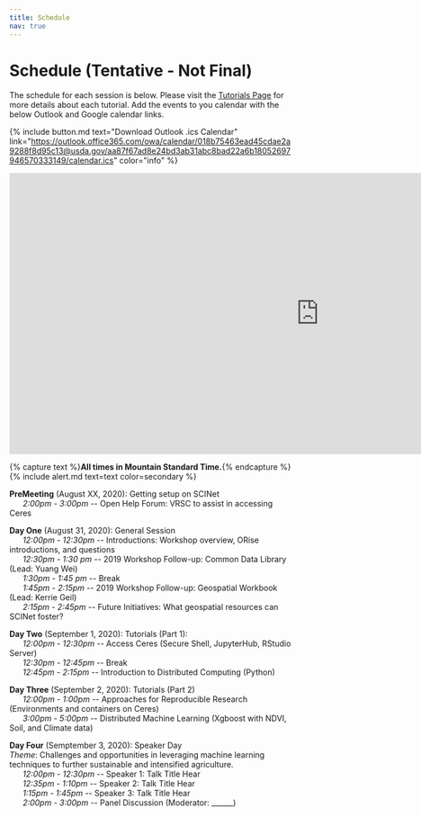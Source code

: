 ```yaml
---
title: Schedule
nav: true
---
```


# Schedule (Tentative - Not Final)

The schedule for each session is below. Please visit the [Tutorials Page](2-tutorials.md) for more details about each tutorial. Add the events to you calendar with the below Outlook and Google calendar links.

{% include button.md text="Download Outlook .ics Calendar" link="https://outlook.office365.com/owa/calendar/018b75463ead45cdae2a9288f8d95c13@usda.gov/aa87f67ad8e24bd3ab31abc8bad22a6b18052697946570333149/calendar.ics" color="info" %}

<iframe src="https://outlook.office365.com/owa/calendar/018b75463ead45cdae2a9288f8d95c13@usda.gov/aa87f67ad8e24bd3ab31abc8bad22a6b18052697946570333149/calendar.html" frameborder="0" width=1100 height=500> </iframe>

{% capture text %}**All times in Mountain Standard Time.**{% endcapture %}
{% include alert.md text=text color=secondary %}

**PreMeeting** (August XX, 2020): Getting setup on SCINet<br>
&nbsp;&nbsp;&nbsp;&nbsp;&nbsp;&nbsp;*2:00pm - 3:00pm* -- Open Help Forum: VRSC to assist in accessing Ceres<br>

**Day One** (August 31, 2020): General Session<br>
&nbsp;&nbsp;&nbsp;&nbsp;&nbsp;&nbsp;*12:00pm - 12:30pm* -- Introductions: Workshop overview, ORise introductions, and questions<br>
&nbsp;&nbsp;&nbsp;&nbsp;&nbsp;&nbsp;*12:30pm - 1:30 pm* -- 2019 Workshop Follow-up: Common Data Library (Lead: Yuang Wei)<br>
&nbsp;&nbsp;&nbsp;&nbsp;&nbsp;&nbsp;*1:30pm - 1:45 pm* -- Break<br>
&nbsp;&nbsp;&nbsp;&nbsp;&nbsp;&nbsp;*1:45pm - 2:15pm* -- 2019 Workshop Follow-up: Geospatial Workbook (Lead: Kerrie Geil)<br>
&nbsp;&nbsp;&nbsp;&nbsp;&nbsp;&nbsp;*2:15pm - 2:45pm* -- Future Initiatives: What geospatial resources can SCINet foster?

**Day Two** (September 1, 2020): Tutorials (Part 1): <br>
&nbsp;&nbsp;&nbsp;&nbsp;&nbsp;&nbsp;*12:00pm - 12:30pm* -- Access Ceres (Secure Shell, JupyterHub, RStudio Server)<br>
&nbsp;&nbsp;&nbsp;&nbsp;&nbsp;&nbsp;*12:30pm - 12:45pm* -- Break<br>
&nbsp;&nbsp;&nbsp;&nbsp;&nbsp;&nbsp;*12:45pm - 2:15pm* -- Introduction to Distributed Computing (Python)

**Day Three** (September 2, 2020): Tutorials (Part 2)<br>
&nbsp;&nbsp;&nbsp;&nbsp;&nbsp;&nbsp;*12:00pm - 1:00pm* -- Approaches for Reproducible Research (Environments and containers on Ceres)<br>
&nbsp;&nbsp;&nbsp;&nbsp;&nbsp;&nbsp;*3:00pm - 5:00pm* -- Distributed Machine Learning (Xgboost with NDVI, Soil, and Climate data)

**Day Four** (Semptember 3, 2020): Speaker Day<br>
*Theme*: Challenges and opportunities in leveraging machine learning techniques to further sustainable and intensified agriculture.<br>
&nbsp;&nbsp;&nbsp;&nbsp;&nbsp;&nbsp;*12:00pm - 12:30pm* -- Speaker 1: Talk Title Hear<br>
&nbsp;&nbsp;&nbsp;&nbsp;&nbsp;&nbsp;*12:35pm - 1:10pm* -- Speaker 2: Talk Title Hear<br>
&nbsp;&nbsp;&nbsp;&nbsp;&nbsp;&nbsp;*1:15pm - 1:45pm* -- Speaker 3: Talk Title Hear<br>
&nbsp;&nbsp;&nbsp;&nbsp;&nbsp;&nbsp;*2:00pm - 3:00pm* -- Panel Discussion (Moderator: ______)

